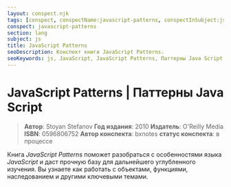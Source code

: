```yaml
---
layout: conspect.njk
tags: [conspect, conspectName:javascript-patterns, conspectInSubject:js, conspectInSection:lang]
conspect: javascript-patterns
section: lang
subject: js
title: JavaScript Patterns
seoDescription: Конспект книги JavaScript Patterns.
seoKeywords: js, JavaScript, JavaScript Patterns, Паттерны Java Script, веб-разработка, webdev
---
```

# JavaScript Patterns | Паттерны Java Script

> **Автор**: Stoyan Stefanov
> **Год издания**: 2010
> **Издатель**: O'Reilly Media
> **ISBN**: 0596806752
> **Автор конспекта**: bxnotes
> **статус конспекта**: в процессе

Книга *JavaScript Patterns* поможет разобраться с особенностями языка *JavaScript* и даст прочную базу для дальнейшего углубленного изучения. Вы узнаете как работать с объектами, функциями, наследованием и другими ключевыми темами.